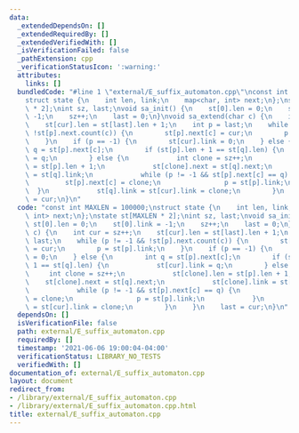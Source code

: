 ```yaml
---
data:
  _extendedDependsOn: []
  _extendedRequiredBy: []
  _extendedVerifiedWith: []
  _isVerificationFailed: false
  _pathExtension: cpp
  _verificationStatusIcon: ':warning:'
  attributes:
    links: []
  bundledCode: "#line 1 \"external/E_suffix_automaton.cpp\"\nconst int MAXLEN = 100000;\n\
    struct state {\n    int len, link;\n    map<char, int> next;\n};\nstate st[MAXLEN\
    \ * 2];\nint sz, last;\nvoid sa_init() {\n    st[0].len = 0;\n    st[0].link =\
    \ -1;\n    sz++;\n    last = 0;\n}\nvoid sa_extend(char c) {\n    int cur = sz++;\n\
    \    st[cur].len = st[last].len + 1;\n    int p = last;\n    while (p != -1 &&\
    \ !st[p].next.count(c)) {\n        st[p].next[c] = cur;\n        p = st[p].link;\n\
    \    }\n    if (p == -1) {\n        st[cur].link = 0;\n    } else {\n        int\
    \ q = st[p].next[c];\n        if (st[p].len + 1 == st[q].len) {\n            st[cur].link\
    \ = q;\n        } else {\n            int clone = sz++;\n            st[clone].len\
    \ = st[p].len + 1;\n            st[clone].next = st[q].next;\n            st[clone].link\
    \ = st[q].link;\n            while (p != -1 && st[p].next[c] == q) {\n       \
    \         st[p].next[c] = clone;\n                p = st[p].link;\n          \
    \  }\n            st[q].link = st[cur].link = clone;\n        }\n    }\n    last\
    \ = cur;\n}\n"
  code: "const int MAXLEN = 100000;\nstruct state {\n    int len, link;\n    map<char,\
    \ int> next;\n};\nstate st[MAXLEN * 2];\nint sz, last;\nvoid sa_init() {\n   \
    \ st[0].len = 0;\n    st[0].link = -1;\n    sz++;\n    last = 0;\n}\nvoid sa_extend(char\
    \ c) {\n    int cur = sz++;\n    st[cur].len = st[last].len + 1;\n    int p =\
    \ last;\n    while (p != -1 && !st[p].next.count(c)) {\n        st[p].next[c]\
    \ = cur;\n        p = st[p].link;\n    }\n    if (p == -1) {\n        st[cur].link\
    \ = 0;\n    } else {\n        int q = st[p].next[c];\n        if (st[p].len +\
    \ 1 == st[q].len) {\n            st[cur].link = q;\n        } else {\n       \
    \     int clone = sz++;\n            st[clone].len = st[p].len + 1;\n        \
    \    st[clone].next = st[q].next;\n            st[clone].link = st[q].link;\n\
    \            while (p != -1 && st[p].next[c] == q) {\n                st[p].next[c]\
    \ = clone;\n                p = st[p].link;\n            }\n            st[q].link\
    \ = st[cur].link = clone;\n        }\n    }\n    last = cur;\n}\n"
  dependsOn: []
  isVerificationFile: false
  path: external/E_suffix_automaton.cpp
  requiredBy: []
  timestamp: '2021-06-06 19:00:04-04:00'
  verificationStatus: LIBRARY_NO_TESTS
  verifiedWith: []
documentation_of: external/E_suffix_automaton.cpp
layout: document
redirect_from:
- /library/external/E_suffix_automaton.cpp
- /library/external/E_suffix_automaton.cpp.html
title: external/E_suffix_automaton.cpp
---
```

